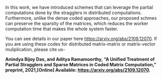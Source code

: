 In this work, we have introduced schemes that can leverage the partial computations done by the stragglers in distributed computations. Furthermore, unlike the dense coded approaches, our proposed schmes can preserve the sparsity of the matrices, which reduces the worker computation time that makes the whole system faster.

You can see details in our paper here https://arxiv.org/abs/2109.12070. If you are using these codes for distributed matrix-matrix or matrix-vector muliplication, please cite us-

**Anindya Bijoy Das, and Aditya Ramamoorthy, “A Unified Treatment of Partial Stragglers and Sparse Matrices in Coded Matrix Computation,” preprint, 2021,[Online] Available: https://arxiv.org/abs/2109.12070.**

